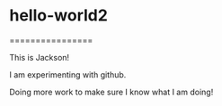 # hello-world2
================

This is Jackson!

I am experimenting with github.

Doing more work to make sure I know what I am doing!

